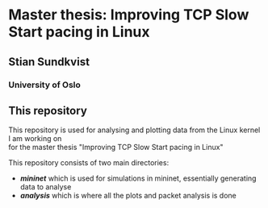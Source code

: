 # Master thesis: Improving TCP Slow Start pacing in Linux
## Stian Sundkvist
### University of Oslo

## This repository
This repository is used for analysing and plotting data from the Linux kernel I am working on  
for the master thesis "Improving TCP Slow Start pacing in Linux"

This repository consists of two main directories:  
- ***mininet*** which is used for simulations in mininet, essentially generating data to analyse
- ***analysis*** which is where all the plots and packet analysis is done
